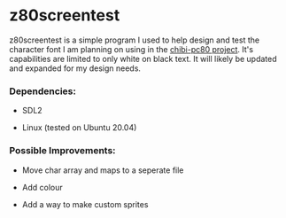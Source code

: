 # z80screentest

z80screentest is a simple program I used to help design and test the character font I am planning on using in the [chibi-pc80 project](https://github.com/amberisvibin/chibi-pc80). It's capabilities are limited to only white on black text. It will likely be updated and expanded for my design needs.

### Dependencies:

- SDL2

- Linux (tested on Ubuntu 20.04)

### Possible Improvements:

- Move char array and maps to a seperate file

- Add colour

- Add a way to make custom sprites
